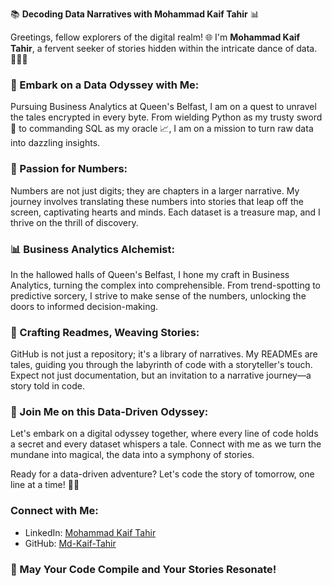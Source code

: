 📚 **Decoding Data Narratives with Mohammad Kaif Tahir** 📊

Greetings, fellow explorers of the digital realm! 🌐 I'm **Mohammad Kaif Tahir**, a fervent seeker of stories hidden within the intricate dance of data. 👨‍💻✨

### 🚀 Embark on a Data Odyssey with Me:
Pursuing Business Analytics at Queen's Belfast, I am on a quest to unravel the tales encrypted in every byte. From wielding Python as my trusty sword 🐍 to commanding SQL as my oracle 📈, I am on a mission to turn raw data into dazzling insights.

### 🌌 Passion for Numbers:
Numbers are not just digits; they are chapters in a larger narrative. My journey involves translating these numbers into stories that leap off the screen, captivating hearts and minds. Each dataset is a treasure map, and I thrive on the thrill of discovery.

### 📊 Business Analytics Alchemist:
In the hallowed halls of Queen's Belfast, I hone my craft in Business Analytics, turning the complex into comprehensible. From trend-spotting to predictive sorcery, I strive to make sense of the numbers, unlocking the doors to informed decision-making.

### 📖 Crafting Readmes, Weaving Stories:
GitHub is not just a repository; it's a library of narratives. My READMEs are tales, guiding you through the labyrinth of code with a storyteller's touch. Expect not just documentation, but an invitation to a narrative journey—a story told in code.

### 🌟 Join Me on this Data-Driven Odyssey:
Let's embark on a digital odyssey together, where every line of code holds a secret and every dataset whispers a tale. Connect with me as we turn the mundane into magical, the data into a symphony of stories.

Ready for a data-driven adventure? Let's code the story of tomorrow, one line at a time! 🚀✨

### Connect with Me:
- LinkedIn: [Mohammad Kaif Tahir](https://www.linkedin.com/in/mohammad-kaif-tahir/)
- GitHub: [Md-Kaif-Tahir](https://github.com/Md-Kaif-Tahir)

### 🌟 May Your Code Compile and Your Stories Resonate!
